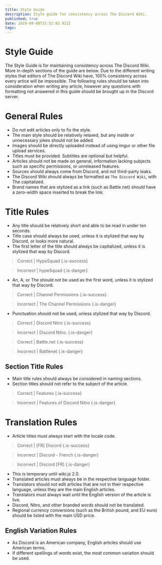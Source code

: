 ```yaml
---
title: Style Guide
description: Style guide for consistency across The Discord Wiki.
published: true
date: 2019-09-08T21:52:02.911Z
tags: 
---
```


# Style Guide
The Style Guide is for maintaining consistency across The Discord Wiki. More in-depth sections of the guide are below. Due to the different writing styles that editors of The Discord Wiki have, 100% consistency across every artice will be impossible. The following rules should be taken into consideration when writing any article, however any questions with formatting not answered in this guide should be brought up in the Discord server. 

# General Rules
* Do not edit articles only to fix the style.
* The main style should be relatively relaxed, but any inside or unnecessary jokes should not be added.
* Images should be directly uploaded instead of using imgur or other file upload services.
* Titles must be provided. Subtitles are optional but helpful.
* Articles should not be made on general, information lacking subjects such as specific permissions, or unreleased features.
* Sources should always come from Discord, and not third-party leaks.
* The Discord Wiki should always be formatted as `The Discord Wiki`, with The capitalized.
* Brand names that are stylized as a link (such as Battle.​net) should have a zero-width space inserted to break the link.

# Title Rules
* Any title should be relatively short and able to be read in under ten seconds. 
* Title case should always be used, unless it is stylized that way by Discord, or looks more natural.
* The first letter of the title should always be capitalized, unless it is stylized that way by Discord. 
> Correct | HypeSquad
{.is-success}

> Incorrect | hypeSquad
{.is-danger}

* An, A, or The should not be used as the first word, unless it is stylized that way by Discord.
> Correct | Channel Permissions
{.is-success}

> Incorrect | The Channel Permissions
{.is-danger}

* Punctuation should not be used, unless stylized that way by Discord.
> Correct | Discord Nitro
{.is-success}

> Incorrect | Discord Nitro.
{.is-danger}

> Correct | Battle.​net 
{.is-success}

> Incorrect | Battlenet
{.is-danger}

## Section Title Rules
* Main title rules should always be considered in naming sections.
* Section titles should not refer to the subject of the article.
> Correct | Features
{.is-success}

> Incorrect | Features of Discord Nitro
{.is-danger}

# Translation Rules
* Article titles must always start with the locale code.
> Correct | [FR] Discord
{.is-success}

> Incorrect | Discord - French
{.is-danger}

> Incorrect | Discord [FR]
{.is-danger}

* This is temporary until wiki.js 2.0.
* Translated articles must always be in the respective language folder.
* Translators should not edit articles that are not in their respective language, unless they are the main English articles.
* Translators must always wait until the English version of the article is live.
* Discord, Nitro, and other branded words should not be translated.
* Regional currency conversions (such as the British pound, and EU euro) should be listed with the main USD price.

## English Variation Rules

* As Discord is an American company, English articles should use American terms.
* If different spellings of words exist, the most common variation should be used.